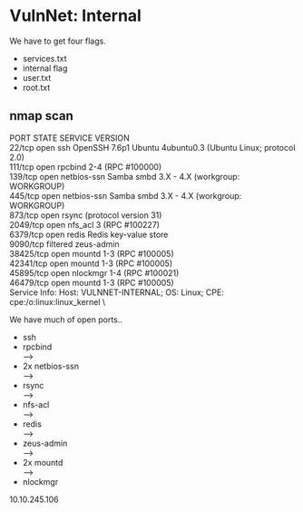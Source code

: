 # VulnNet: Internal

We have to get four flags.
- services.txt
- internal flag
- user.txt
- root.txt

## nmap scan
PORT      STATE    SERVICE     VERSION \
22/tcp    open     ssh         OpenSSH 7.6p1 Ubuntu 4ubuntu0.3 (Ubuntu Linux; protocol 2.0) \
111/tcp   open     rpcbind     2-4 (RPC #100000) \
139/tcp   open     netbios-ssn Samba smbd 3.X - 4.X (workgroup: WORKGROUP) \
445/tcp   open     netbios-ssn Samba smbd 3.X - 4.X (workgroup: WORKGROUP) \
873/tcp   open     rsync       (protocol version 31) \
2049/tcp  open     nfs_acl     3 (RPC #100227) \
6379/tcp  open     redis       Redis key-value store \
9090/tcp  filtered zeus-admin \
38425/tcp open     mountd      1-3 (RPC #100005) \
42341/tcp open     mountd      1-3 (RPC #100005) \
45895/tcp open     nlockmgr    1-4 (RPC #100021) \
46479/tcp open     mountd      1-3 (RPC #100005) \
Service Info: Host: VULNNET-INTERNAL; OS: Linux; CPE: cpe:/o:linux:linux_kernel \

We have much of open ports..
- ssh
- rpcbind \
  --> 
- 2x netbios-ssn \
  --> 
- rsync \
  --> 
- nfs-acl \
  --> 
- redis \
  --> 
- zeus-admin \
  --> 
- 2x mountd \
  --> 
- nlockmgr




10.10.245.106
